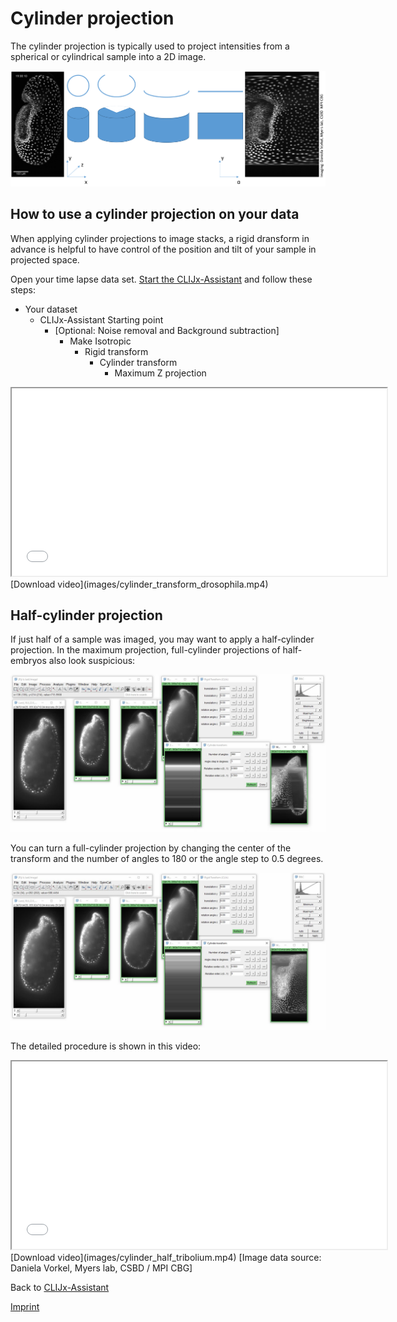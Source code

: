 # Cylinder projection
The cylinder projection is typically used to project intensities from a spherical or cylindrical sample into a 2D image.

![Image](images/cylinder_projection.png)

## How to use a cylinder projection on your data
When applying cylinder projections to image stacks, a rigid dransform in advance is helpful to have control of the position and tilt of your sample in projected space.


Open your time lapse data set. [Start the CLIJx-Assistant](https://clij.github.io/assistant/getting_started) and follow these steps:

* Your dataset
  * CLIJx-Assistant Starting point
    * [Optional: Noise removal and Background subtraction]
      * Make Isotropic
        * Rigid transform
          * Cylinder transform
            * Maximum Z projection

<iframe src="images/cylinder_transform_drosophila.mp4" width="600" height="300"></iframe>
[Download video](images/cylinder_transform_drosophila.mp4)

## Half-cylinder projection
If just half of a sample was imaged, you may want to apply a half-cylinder projection. 
In the maximum projection, full-cylinder projections of half-embryos also look suspicious:

![Image](images/cylinder_half_tribolium1.png)

You can turn a full-cylinder projection by changing the center of the transform and the number of angles to 180 or the angle step to 0.5 degrees.

![Image](images/cylinder_half_tribolium2.png)

The detailed procedure is shown in this video:
<iframe src="images/cylinder_half_tribolium.mp4" width="600" height="300"></iframe>
[Download video](images/cylinder_half_tribolium.mp4) [Image data source: Daniela Vorkel, Myers lab, CSBD / MPI CBG]

Back to [CLIJx-Assistant](https://clij.github.io/assistant)

[Imprint](https://clij.github.io/imprint)

